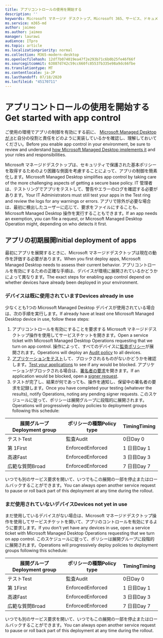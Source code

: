 ```yaml
---
title: アプリコントロールの使用を開始する
description: ''
keywords: Microsoft マネージド デスクトップ、Microsoft 365、サービス、ドキュメント
ms.service: m365-md
author: jaimeo
ms.author: jaimeo
manager: laurawi
audience: ITpro
ms.topic: article
ms.localizationpriority: normal
ms.collection: M365-modern-desktop
ms.openlocfilehash: 12df7b074019ea47f2e293b71c6b0b25fe46f66f
ms.sourcegitcommit: 63887d742c59cc660fc85537b335e98a9dc66fbe
ms.translationtype: MT
ms.contentlocale: ja-JP
ms.lasthandoff: 07/18/2020
ms.locfileid: "45170711"
---
```

# <a name="get-started-with-app-control"></a><span data-ttu-id="b6e36-103">アプリコントロールの使用を開始する</span><span class="sxs-lookup"><span data-stu-id="b6e36-103">Get started with app control</span></span>

<span data-ttu-id="b6e36-104">ご使用の環境でアプリの制御を有効にする前に、 [Microsoft Managed Desktop が it](../service-description/app-control.md)と自分の役割と責任をどのように実装しているかを確認し、理解しておいてください。</span><span class="sxs-lookup"><span data-stu-id="b6e36-104">Before you enable app control in your environment, be sure to review and understand [how Microsoft Managed Desktop implements it](../service-description/app-control.md) and your roles and responsibilities.</span></span>

<span data-ttu-id="b6e36-105">Microsoft マネージドデスクトップは、セキュリティで保護された基本ポリシーを取得するためのより困難な側面を考慮することによって、アプリの制御を簡素化します。</span><span class="sxs-lookup"><span data-stu-id="b6e36-105">Microsoft Managed Desktop simplifies app control by taking care of the more challenging aspects of getting a secure base policy.</span></span> <span data-ttu-id="b6e36-106">IT 管理者は、テストリングでアプリをテストして、警告やエラーのログを確認する必要があります。</span><span class="sxs-lookup"><span data-stu-id="b6e36-106">Your IT Administrators must still test your apps in the Test ring and review the logs for any warnings or errors.</span></span> <span data-ttu-id="b6e36-107">アプリで除外が必要な場合は、最初に検出したユーザーに応じて、要求をファイルにすることも、Microsoft Managed Desktop 操作を実行することもできます。</span><span class="sxs-lookup"><span data-stu-id="b6e36-107">If an app needs an exemption, you can file a request, or Microsoft Managed Desktop Operation might, depending on who detects it first.</span></span>

## <a name="initial-deployment-of-apps"></a><span data-ttu-id="b6e36-108">アプリの初期展開</span><span class="sxs-lookup"><span data-stu-id="b6e36-108">Initial deployment of apps</span></span>

<span data-ttu-id="b6e36-109">最初にアプリを展開するときに、Microsoft マネージドデスクトップは現在の動作を評価する必要があります。</span><span class="sxs-lookup"><span data-stu-id="b6e36-109">When you first deploy apps, Microsoft Managed Desktop needs to assess their current behavior.</span></span> <span data-ttu-id="b6e36-110">アプリコントロールを有効にするための正確な手順は、デバイスが環境に展開されているかどうかによって異なります。</span><span class="sxs-lookup"><span data-stu-id="b6e36-110">The exact steps for enabling app control depend on whether devices have already been deployed in your environment.</span></span>

### <a name="devices-already-in-use"></a><span data-ttu-id="b6e36-111">デバイスは既に使用されています</span><span class="sxs-lookup"><span data-stu-id="b6e36-111">Devices already in use</span></span>

<span data-ttu-id="b6e36-112">少なくとも1つの Microsoft Managed Desktop デバイスが使用されている場合は、次の手順を実行します。</span><span class="sxs-lookup"><span data-stu-id="b6e36-112">If already have at least one Microsoft Managed Desktop device in use, follow these steps:</span></span>

1. <span data-ttu-id="b6e36-113">アプリコントロールを有効にすることを要求する Microsoft マネージドデスクトップ操作を使用してサービスチケットを開きます。</span><span class="sxs-lookup"><span data-stu-id="b6e36-113">Open a service ticket with Microsoft Managed Desktop Operations requesting that we turn on app control.</span></span> <span data-ttu-id="b6e36-114">操作によって、すべてのデバイスに[監査ポリシー](../service-description/app-control.md#audit-policy)が展開されます。</span><span class="sxs-lookup"><span data-stu-id="b6e36-114">Operations will deploy an [Audit policy](../service-description/app-control.md#audit-policy) to all devices.</span></span>
2. <span data-ttu-id="b6e36-115">[アプリケーションをテスト](../working-with-managed-desktop/work-with-app-control.md#add-a-new-app)して、ブロックされるものがないかどうかを確認します。</span><span class="sxs-lookup"><span data-stu-id="b6e36-115">[Test your applications](../working-with-managed-desktop/work-with-app-control.md#add-a-new-app) to see if any would be blocked.</span></span> <span data-ttu-id="b6e36-116">アプリケーションがブロックされる場合は、[署名者の要求](../working-with-managed-desktop/work-with-app-control.md#add-or-remove-a-trusted-signer)を開きます。</span><span class="sxs-lookup"><span data-stu-id="b6e36-116">If an application would be blocked, open a [signer request](../working-with-managed-desktop/work-with-app-control.md#add-or-remove-a-trusted-signer).</span></span> 
3. <span data-ttu-id="b6e36-117">テストが完了し、結果が何であっても、操作を通知し、保留中の署名者の要求を記録します。</span><span class="sxs-lookup"><span data-stu-id="b6e36-117">Once you have completed your testing (whatever the results), notify Operations, noting any pending signer requests.</span></span> <span data-ttu-id="b6e36-118">このスケジュールに従って、ポリシーは展開グループに段階的に展開されます。</span><span class="sxs-lookup"><span data-stu-id="b6e36-118">Operations will progressively deploy policies to deployment groups following this schedule:</span></span>

|<span data-ttu-id="b6e36-119">展開グループ</span><span class="sxs-lookup"><span data-stu-id="b6e36-119">Deployment group</span></span>  |<span data-ttu-id="b6e36-120">ポリシーの種類</span><span class="sxs-lookup"><span data-stu-id="b6e36-120">Policy type</span></span>  |<span data-ttu-id="b6e36-121">Timing</span><span class="sxs-lookup"><span data-stu-id="b6e36-121">Timing</span></span>  |
|---------|---------|---------|
|<span data-ttu-id="b6e36-122">テスト</span><span class="sxs-lookup"><span data-stu-id="b6e36-122">Test</span></span>     |  <span data-ttu-id="b6e36-123">監査</span><span class="sxs-lookup"><span data-stu-id="b6e36-123">Audit</span></span>       |  <span data-ttu-id="b6e36-124">0日</span><span class="sxs-lookup"><span data-stu-id="b6e36-124">Day 0</span></span>       |
|<span data-ttu-id="b6e36-125">第 1</span><span class="sxs-lookup"><span data-stu-id="b6e36-125">First</span></span>     | <span data-ttu-id="b6e36-126">Enforced</span><span class="sxs-lookup"><span data-stu-id="b6e36-126">Enforced</span></span>        | <span data-ttu-id="b6e36-127">1 日目</span><span class="sxs-lookup"><span data-stu-id="b6e36-127">Day 1</span></span>        |
|<span data-ttu-id="b6e36-128">高速</span><span class="sxs-lookup"><span data-stu-id="b6e36-128">Fast</span></span>     | <span data-ttu-id="b6e36-129">Enforced</span><span class="sxs-lookup"><span data-stu-id="b6e36-129">Enforced</span></span>        |  <span data-ttu-id="b6e36-130">3 日目</span><span class="sxs-lookup"><span data-stu-id="b6e36-130">Day 3</span></span>       |
|<span data-ttu-id="b6e36-131">広範な質問</span><span class="sxs-lookup"><span data-stu-id="b6e36-131">Broad</span></span>     | <span data-ttu-id="b6e36-132">Enforced</span><span class="sxs-lookup"><span data-stu-id="b6e36-132">Enforced</span></span>        |  <span data-ttu-id="b6e36-133">7 日目</span><span class="sxs-lookup"><span data-stu-id="b6e36-133">Day 7</span></span>       |

<span data-ttu-id="b6e36-134">いつでも別のサービス要求を開いて、いつでもこの展開の一部を停止またはロールバックすることができます。</span><span class="sxs-lookup"><span data-stu-id="b6e36-134">You can always open another service request to pause or roll back part of this deployment at any time during the rollout.</span></span>

### <a name="devices-not-yet-in-use"></a><span data-ttu-id="b6e36-135">まだ使用されていないデバイス</span><span class="sxs-lookup"><span data-stu-id="b6e36-135">Devices not yet in use</span></span>

<span data-ttu-id="b6e36-136">まだ使用しているデバイスがない場合は、Microsoft マネージドデスクトップ操作を使用してサービスチケットを開いて、アプリのコントロールを有効にするように要求します。</span><span class="sxs-lookup"><span data-stu-id="b6e36-136">If you don't yet have any devices in use, open a service ticket with Microsoft Managed Desktop Operations requesting that we turn on app control.</span></span> <span data-ttu-id="b6e36-137">このスケジュールに従って、ポリシーは展開グループに段階的に展開されます。</span><span class="sxs-lookup"><span data-stu-id="b6e36-137">Operations will progressively deploy policies to deployment groups following this schedule:</span></span>

|<span data-ttu-id="b6e36-138">展開グループ</span><span class="sxs-lookup"><span data-stu-id="b6e36-138">Deployment group</span></span>  |<span data-ttu-id="b6e36-139">ポリシーの種類</span><span class="sxs-lookup"><span data-stu-id="b6e36-139">Policy type</span></span>  |<span data-ttu-id="b6e36-140">Timing</span><span class="sxs-lookup"><span data-stu-id="b6e36-140">Timing</span></span>  |
|---------|---------|---------|
|<span data-ttu-id="b6e36-141">テスト</span><span class="sxs-lookup"><span data-stu-id="b6e36-141">Test</span></span>     |  <span data-ttu-id="b6e36-142">監査</span><span class="sxs-lookup"><span data-stu-id="b6e36-142">Audit</span></span>       |  <span data-ttu-id="b6e36-143">0日</span><span class="sxs-lookup"><span data-stu-id="b6e36-143">Day 0</span></span>       |
|<span data-ttu-id="b6e36-144">第 1</span><span class="sxs-lookup"><span data-stu-id="b6e36-144">First</span></span>     | <span data-ttu-id="b6e36-145">Enforced</span><span class="sxs-lookup"><span data-stu-id="b6e36-145">Enforced</span></span>        | <span data-ttu-id="b6e36-146">1 日目</span><span class="sxs-lookup"><span data-stu-id="b6e36-146">Day 1</span></span>        |
|<span data-ttu-id="b6e36-147">高速</span><span class="sxs-lookup"><span data-stu-id="b6e36-147">Fast</span></span>     | <span data-ttu-id="b6e36-148">Enforced</span><span class="sxs-lookup"><span data-stu-id="b6e36-148">Enforced</span></span>        |  <span data-ttu-id="b6e36-149">3 日目</span><span class="sxs-lookup"><span data-stu-id="b6e36-149">Day 3</span></span>       |
|<span data-ttu-id="b6e36-150">広範な質問</span><span class="sxs-lookup"><span data-stu-id="b6e36-150">Broad</span></span>     | <span data-ttu-id="b6e36-151">Enforced</span><span class="sxs-lookup"><span data-stu-id="b6e36-151">Enforced</span></span>        |  <span data-ttu-id="b6e36-152">7 日目</span><span class="sxs-lookup"><span data-stu-id="b6e36-152">Day 7</span></span>       |

<span data-ttu-id="b6e36-153">いつでも別のサービス要求を開いて、いつでもこの展開の一部を停止またはロールバックすることができます。</span><span class="sxs-lookup"><span data-stu-id="b6e36-153">You can always open another service request to pause or roll back part of this deployment at any time during the rollout.</span></span>

